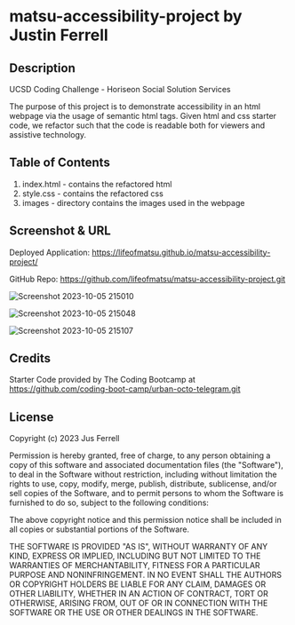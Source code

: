 # matsu-accessibility-project by Justin Ferrell
## Description
UCSD Coding Challenge - Horiseon Social Solution Services

The purpose of this project is to demonstrate accessibility in an html webpage via the usage of semantic html tags.
Given html and css starter code, we refactor such that the code is readable both for viewers and assistive technology.

## Table of Contents
1. index.html - contains the refactored html
2. style.css - contains the refactored css
3. images - directory contains the images used in the webpage

## Screenshot & URL
Deployed Application: https://lifeofmatsu.github.io/matsu-accessibility-project/

GitHub Repo: https://github.com/lifeofmatsu/matsu-accessibility-project.git

![Screenshot 2023-10-05 215010](https://github.com/lifeofmatsu/matsu-accessibility-project/assets/22249488/59178412-b03f-4261-9dad-1ce9cae5ac02)

![Screenshot 2023-10-05 215048](https://github.com/lifeofmatsu/matsu-accessibility-project/assets/22249488/0e9ee1e0-e537-446d-86f1-3214d2afef42)

![Screenshot 2023-10-05 215107](https://github.com/lifeofmatsu/matsu-accessibility-project/assets/22249488/990c83a2-0f6d-41bf-a050-18d103285f85)

## Credits
Starter Code provided by The Coding Bootcamp at https://github.com/coding-boot-camp/urban-octo-telegram.git

## License
Copyright (c) 2023 Jus Ferrell

Permission is hereby granted, free of charge, to any person obtaining a copy
of this software and associated documentation files (the "Software"), to deal
in the Software without restriction, including without limitation the rights
to use, copy, modify, merge, publish, distribute, sublicense, and/or sell
copies of the Software, and to permit persons to whom the Software is
furnished to do so, subject to the following conditions:

The above copyright notice and this permission notice shall be included in all
copies or substantial portions of the Software.

THE SOFTWARE IS PROVIDED "AS IS", WITHOUT WARRANTY OF ANY KIND, EXPRESS OR
IMPLIED, INCLUDING BUT NOT LIMITED TO THE WARRANTIES OF MERCHANTABILITY,
FITNESS FOR A PARTICULAR PURPOSE AND NONINFRINGEMENT. IN NO EVENT SHALL THE
AUTHORS OR COPYRIGHT HOLDERS BE LIABLE FOR ANY CLAIM, DAMAGES OR OTHER
LIABILITY, WHETHER IN AN ACTION OF CONTRACT, TORT OR OTHERWISE, ARISING FROM,
OUT OF OR IN CONNECTION WITH THE SOFTWARE OR THE USE OR OTHER DEALINGS IN THE
SOFTWARE.
